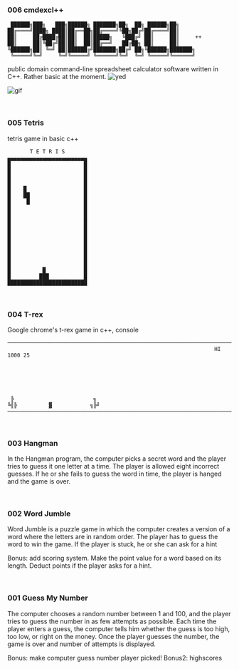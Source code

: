 ### 006 cmdexcl++
```
 ██████╗███╗   ███╗██████╗ ███████╗██╗  ██╗ ██████╗██╗     
██╔════╝████╗ ████║██╔══██╗██╔════╝╚██╗██╔╝██╔════╝██║     
██║     ██╔████╔██║██║  ██║█████╗   ╚███╔╝ ██║     ██║     ++
██║     ██║╚██╔╝██║██║  ██║██╔══╝   ██╔██╗ ██║     ██║     
╚██████╗██║ ╚═╝ ██║██████╔╝███████╗██╔╝ ██╗╚██████╗███████╗
 ╚═════╝╚═╝     ╚═╝╚═════╝ ╚══════╝╚═╝  ╚═╝ ╚═════╝╚══════╝
 ```
public domain command-line spreadsheet calculator software written in C++. Rather basic at the moment. 
![yed](https://i.imgur.com/B360H8H.png)

![gif](https://i.imgur.com/Rizlq1V.gif)

<br>

### 005 Tetris
tetris game in basic c++

```
       T E T R I S
▄▄▄▄▄▄▄▄▄▄▄▄▄▄▄▄▄▄▄▄▄▄▄▄▄
█                       █
█                       █
█                       █
█                       █
█    █                  █
█    ██                 █
█     █                 █
█                       █
█                       █
█                       █
█                       █
█                       █
█                       █
█                       █
█                       █
█                       █
█                       █
█          █            █
█         ███           █
█████████████████████████
```


<br>

### 004 T-rex
Google chrome's t-rex game in c++, console

```
──────────────────────────────────────────────────────────────────────────────
                                                                 HI 1000 25






 ╠                         ╗
╚╣╠          ▓            ╗╠╝
──────────────────────────────────────────────────────────────────────────────
```

<br>

### 003 Hangman
In the Hangman program, the computer picks a secret word and the player tries to guess it one letter at a time.
The player is allowed eight incorrect guesses.
If he or she fails to guess the word in time, the player is hanged and the game is over.



<br>

###  002 Word Jumble
Word Jumble is a puzzle game in which the computer creates a version of a
word where the letters are in random order. The player has to guess the word to
win the game. If the player is stuck, he or she can ask for a hint

Bonus: add scoring system. Make the point value for a word based on its length.
Deduct points if the player asks for a hint.

<br>

### 001 Guess My Number
The computer chooses a random number between 1 and 100, and
the player tries to guess the number in as few attempts as possible.
Each time the player enters a guess, the computer tells him whether the guess is too high,
too low, or right on the money. Once the player guesses the number, the game is
over and number of attempts is displayed.

Bonus: make computer guess number player picked!
Bonus2: highscores
